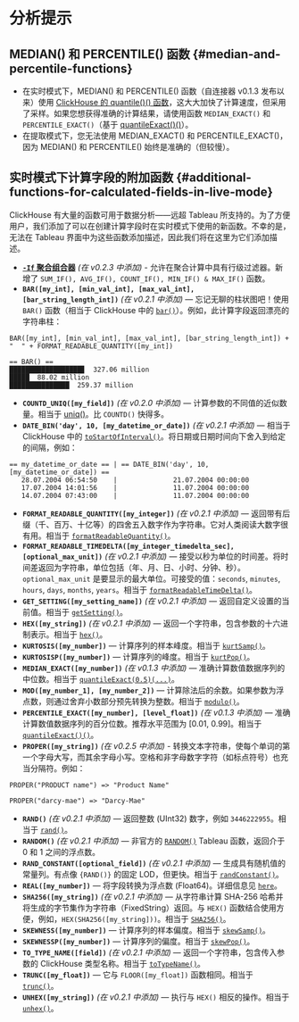 
# 分析提示
## MEDIAN() 和 PERCENTILE() 函数 {#median-and-percentile-functions}
- 在实时模式下，MEDIAN() 和 PERCENTILE() 函数（自连接器 v0.1.3 发布以来）使用 [ClickHouse 的 quantile()() 函数](/sql-reference/aggregate-functions/reference/quantile/)，这大大加快了计算速度，但采用了采样。如果您想获得准确的计算结果，请使用函数 `MEDIAN_EXACT()` 和 `PERCENTILE_EXACT()`（基于 [quantileExact()()](/sql-reference/aggregate-functions/reference/quantileexact/)）。
- 在提取模式下，您无法使用 MEDIAN_EXACT() 和 PERCENTILE_EXACT()，因为 MEDIAN() 和 PERCENTILE() 始终是准确的（但较慢）。
## 实时模式下计算字段的附加函数 {#additional-functions-for-calculated-fields-in-live-mode}
ClickHouse 有大量的函数可用于数据分析——远超 Tableau 所支持的。为了方便用户，我们添加了可以在创建计算字段时在实时模式下使用的新函数。不幸的是，无法在 Tableau 界面中为这些函数添加描述，因此我们将在这里为它们添加描述。
- **[`-If` 聚合组合器](/sql-reference/aggregate-functions/combinators/#-if)** *(在 v0.2.3 中添加)* - 允许在聚合计算中具有行级过滤器。新增了 `SUM_IF(), AVG_IF(), COUNT_IF(), MIN_IF() & MAX_IF()` 函数。
- **`BAR([my_int], [min_val_int], [max_val_int], [bar_string_length_int])`** *(在 v0.2.1 中添加)* — 忘记无聊的柱状图吧！使用 `BAR()` 函数（相当于 ClickHouse 中的 [`bar()`](/sql-reference/functions/other-functions#bar)）。例如，此计算字段返回漂亮的字符串柱：
```text
BAR([my_int], [min_val_int], [max_val_int], [bar_string_length_int]) + "  " + FORMAT_READABLE_QUANTITY([my_int])
```
```text
== BAR() ==
██████████████████▊  327.06 million
█████  88.02 million
███████████████  259.37 million
```
- **`COUNTD_UNIQ([my_field])`** *(在 v0.2.0 中添加)* — 计算参数的不同值的近似数量。相当于 [uniq()](/sql-reference/aggregate-functions/reference/uniq/)。比 `COUNTD()` 快得多。
- **`DATE_BIN('day', 10, [my_datetime_or_date])`** *(在 v0.2.1 中添加)* — 相当于 ClickHouse 中的 [`toStartOfInterval()`](/sql-reference/functions/date-time-functions#tostartofinterval)。将日期或日期时间向下舍入到给定的间隔，例如：
```text
== my_datetime_or_date == | == DATE_BIN('day', 10, [my_datetime_or_date]) ==
   28.07.2004 06:54:50    |              21.07.2004 00:00:00
   17.07.2004 14:01:56    |              11.07.2004 00:00:00
   14.07.2004 07:43:00    |              11.07.2004 00:00:00
```
- **`FORMAT_READABLE_QUANTITY([my_integer])`** *(在 v0.2.1 中添加)* — 返回带有后缀（千、百万、十亿等）的四舍五入数字作为字符串。它对人类阅读大数字很有用。相当于 [`formatReadableQuantity()`](/sql-reference/functions/other-functions#formatreadablequantity)。
- **`FORMAT_READABLE_TIMEDELTA([my_integer_timedelta_sec], [optional_max_unit])`** *(在 v0.2.1 中添加)* — 接受以秒为单位的时间差。将时间差返回为字符串，单位包括（年、月、日、小时、分钟、秒）。`optional_max_unit` 是要显示的最大单位。可接受的值：`seconds`, `minutes`, `hours`, `days`, `months`, `years`。相当于 [`formatReadableTimeDelta()`](/sql-reference/functions/other-functions/#formatreadabletimedelta)。
- **`GET_SETTING([my_setting_name])`** *(在 v0.2.1 中添加)* — 返回自定义设置的当前值。相当于 [`getSetting()`](/sql-reference/functions/other-functions#getsetting)。
- **`HEX([my_string])`** *(在 v0.2.1 中添加)* — 返回一个字符串，包含参数的十六进制表示。相当于 [`hex()`](/sql-reference/functions/encoding-functions/#hex)。
- **`KURTOSIS([my_number])`** — 计算序列的样本峰度。相当于 [`kurtSamp()`](/sql-reference/aggregate-functions/reference/kurtsamp)。
- **`KURTOSISP([my_number])`** — 计算序列的峰度。相当于 [`kurtPop()`](/sql-reference/aggregate-functions/reference/kurtpop)。
- **`MEDIAN_EXACT([my_number])`** *(在 v0.1.3 中添加)* — 准确计算数值数据序列的中位数。相当于 [`quantileExact(0.5)(...)`](/sql-reference/aggregate-functions/reference/quantileexact/#quantileexact)。
- **`MOD([my_number_1], [my_number_2])`** — 计算除法后的余数。如果参数为浮点数，则通过舍弃小数部分预先转换为整数。相当于 [`modulo()`](/sql-reference/functions/arithmetic-functions/#modulo)。
- **`PERCENTILE_EXACT([my_number], [level_float])`** *(在 v0.1.3 中添加)* — 准确计算数值数据序列的百分位数。推荐水平范围为 [0.01, 0.99]。相当于 [`quantileExact()()`](/sql-reference/aggregate-functions/reference/quantileexact/#quantileexact)。
- **`PROPER([my_string])`** *(在 v0.2.5 中添加)* - 转换文本字符串，使每个单词的第一个字母大写，而其余字母小写。空格和非字母数字字符（如标点符号）也充当分隔符。例如：
```text
PROPER("PRODUCT name") => "Product Name"
```
```text
PROPER("darcy-mae") => "Darcy-Mae"
```
- **`RAND()`** *(在 v0.2.1 中添加)* — 返回整数 (UInt32) 数字，例如 `3446222955`。相当于 [`rand()`](/sql-reference/functions/random-functions/#rand)。
- **`RANDOM()`** *(在 v0.2.1 中添加)* — 非官方的 [`RANDOM()`](https://kb.tableau.com/articles/issue/random-function-produces-inconsistent-results) Tableau 函数，返回介于 0 和 1 之间的浮点数。
- **`RAND_CONSTANT([optional_field])`** *(在 v0.2.1 中添加)* — 生成具有随机值的常量列。有点像 `{RAND()}` 的固定 LOD，但更快。相当于 [`randConstant()`](/sql-reference/functions/random-functions/#randconstant)。
- **`REAL([my_number])`** — 将字段转换为浮点数 (Float64)。详细信息见 [`here`](/sql-reference/data-types/decimal/#operations-and-result-type)。
- **`SHA256([my_string])`** *(在 v0.2.1 中添加)* — 从字符串计算 SHA-256 哈希并将生成的字节集作为字符串（FixedString）返回。与 `HEX()` 函数结合使用方便，例如，`HEX(SHA256([my_string]))`。相当于 [`SHA256()`](/sql-reference/functions/hash-functions#sha1-sha224-sha256-sha512-sha512_256)。
- **`SKEWNESS([my_number])`** — 计算序列的样本偏度。相当于 [`skewSamp()`](/sql-reference/aggregate-functions/reference/skewsamp)。
- **`SKEWNESSP([my_number])`** — 计算序列的偏度。相当于 [`skewPop()`](/sql-reference/aggregate-functions/reference/skewpop)。
- **`TO_TYPE_NAME([field])`** *(在 v0.2.1 中添加)* — 返回一个字符串，包含传入参数的 ClickHouse 类型名称。相当于 [`toTypeName()`](/sql-reference/functions/other-functions#totypename)。
- **`TRUNC([my_float])`** — 它与 `FLOOR([my_float])` 函数相同。相当于 [`trunc()`](/sql-reference/functions/rounding-functions#truncate)。
- **`UNHEX([my_string])`** *(在 v0.2.1 中添加)* — 执行与 `HEX()` 相反的操作。相当于 [`unhex()`](/sql-reference/functions/encoding-functions#unhex)。
